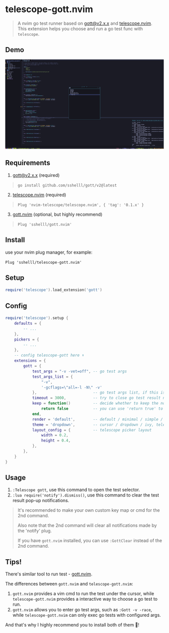 # telescope-gott.nvim

> A nvim go test runner based on [gott@v2.x.x](https://github.com/sshelll/gott) and [telescope.nvim](https://github.com/nvim-telescope/telescope.nvim).  
> This extension helps you choose and run a go test func with `telescope`.



## Demo

![demo](./img/demo.jpg)



## Requirements

1. [gott@v2.x.x](https://github.com/sshelll/gott) (required)

> `go install github.com/sshelll/gott/v2@latest`

2. [telescope.nvim](https://github.com/nvim-telescope/telescope.nvim) (required)

> `Plug 'nvim-telescope/telescope.nvim', { 'tag': '0.1.x' }`

3. [gott.nvim](https://github.com/sshelll/gott.nvim) (optional, but highly recommend)
> `Plug 'sshelll/gott.nvim'`


## Install

use your nvim plug manager, for example:

`Plug 'sshelll/telescope-gott.nvim'`



## Setup

```lua
require('telescope').load_extension('gott')
```

## Config
```lua
require('telescope').setup {
    defaults = {
        -- ...
    },
    pickers = {
        -- ...
    },
    -- config telescope-gott here ⬇️
    extensions = {
        gott = {
            test_args = "-v -vet=off", -- go test args
            test_args_list = {
                "-v",
                '-gcflags=\"all=-l -N\" -v'
            },                         -- go test args list, if this is empty, use test_args. Otherwise, you'll see another picker to choose args.
            timeout = 3000,            -- try to close go test result notification after 3s.
            keep = function()          -- decide whether to keep the notification after timeout(3s).
                return false           -- you can use 'return true' to keep the notification window forever.
            end,
            render = 'default',        -- default / minimal / simple / compact, controls the notification style.
            theme = 'dropdown',        -- cursor / dropdown / ivy, telescope picker theme
            layout_config = {          -- telescope picker layout
                width = 0.2,
                height = 0.4,
            },
        },
    }
}
```


## Usage

1. `:Telescope gott`, use this command to open the test selector.
2. `:lua require('notify').dismiss()`, use this command to clear the test result pop-up notifications.

> It's recommended to make your own custom key map or cmd for the 2nd command.
>
> Also note that the 2nd command will clear all notifications made by the 'notify' plug.
>
> If you have `gott.nvim` installed, you can use `:GottClear` instead of the 2nd command.



## Tips!

There's similar tool to run test - [gott.nvim](https://github.com/sshelll/gott.nvim).

The differences between `gott.nvim` and `telescope-gott.nvim`:  
1. `gott.nvim` provides a vim cmd to run the test under the cursor, while `telescope-gott.nvim` provides a interactive way to choose a go test to run.
2. `gott.nvim` allows you to enter go test args, such as `:Gott -v -race`, while `telescope-gott.nvim` can only exec go tests with configured args.

And that's why I highly recommend you to install both of them 🎉!
